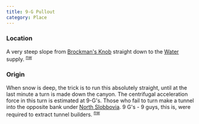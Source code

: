 ```yaml
---
title: 9-G Pullout
category: Place
---
```

### Location

A very steep slope from [Brockman's Knob](Brockman's-Knob) straight down to the [Water](Water) supply. <sup>[nw][]</sup>

### Origin

When snow is deep, the trick is to run this absolutely straight, until at the last minute a turn is made down the canyon. The centrifugal acceleration force in this turn is estimated at 9-G's. Those who fail to turn make a tunnel into the opposite bank under [North Slobbovia](North-Slobbovia). 9 G's - 9 guys, this is, were required to extract tunnel builders. <sup>[nw][]</sup>


[nw]: Names-Walt "Meany Names by Walter Little, 1984"
